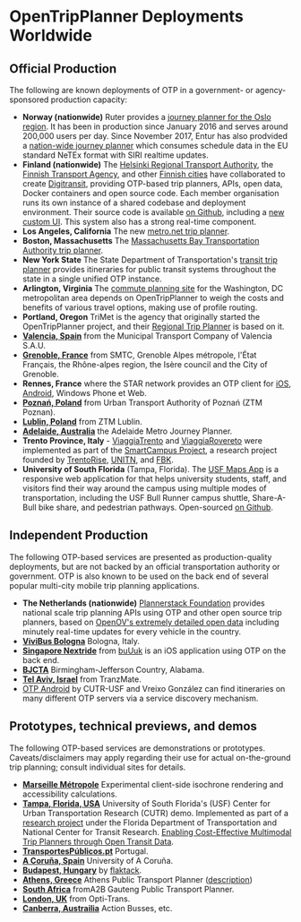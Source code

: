 # OpenTripPlanner Deployments Worldwide

## Official Production

The following are known deployments of OTP in a government- or agency-sponsored production capacity:

* **Norway (nationwide)** Ruter provides a [journey planner for the Oslo region](https://ruter.no/). It has been in production since January 2016 and serves around 200,000 users per day. Since November 2017, Entur has also prodvided a [nation-wide journey planner](https://en-tur.no/) which consumes schedule data in the EU standard NeTEx format with SIRI realtime updates.
* **Finland (nationwide)** The [Helsinki Regional Transport Authority](https://www.reittiopas.fi/), the [Finnish Transport Agency](https://opas.matka.fi/), and other [Finnish cities](https://waltti.fi/?lang=en) have collaborated to create [Digitransit](https://digitransit.fi/en/), providing OTP-based trip planners, APIs, open data, Docker containers and open source code. Each member organisation runs its own instance of a shared codebase and deployment environment. Their source code is available [on Github](https://github.com/HSLdevcom/), including a [new custom UI](https://github.com/HSLdevcom/digitransit-ui). This system also has a strong real-time component.
* **Los Angeles, California** The new [metro.net trip planner](https://www.metro.net/).
* **Boston, Massachusetts** The [Massachusetts Bay Transportation Authority trip planner](https://www.mbta.com/trip-planner).
* **New York State** The State Department of Transportation's [transit trip planner](http://511ny.org/tripplanner/default.aspx) provides itineraries for public transit systems throughout the state in a single unified OTP instance.
* **Arlington, Virginia** The [commute planning site](http://www.carfreeatoz.com/) for the Washington, DC metropolitan area depends on OpenTripPlanner to weigh the costs and benefits of various travel options, making use of profile routing.
* **Portland, Oregon** TriMet is the agency that originally started the OpenTripPlanner project, and their [Regional Trip Planner](http://ride.trimet.org) is based on it.
* [**Valencia, Spain**](http://www.emtvalencia.es/geoportal/?lang=en_otp) from the Municipal Transport Company of Valencia S.A.U.
* [**Grenoble, France**](http://www.metromobilite.fr/) from SMTC, Grenoble Alpes métropole, l'État Français, the Rhône-alpes region, the Isère council and the City of Grenoble.
* **Rennes, France** where the STAR network provides an OTP client for [iOS](https://itunes.apple.com/us/app/starbusmetro/id899970416?mt=8), [Android](https://play.google.com/store/apps/details?id=com.bookbeo.starbusmetro), Windows Phone et Web.
* [**Poznań, Poland**](http://ztm.poznan.pl/planer) from Urban Transport Authority of Poznań (ZTM Poznan).
* [**Lublin, Poland**](http://lublin.iplaner.pl) from ZTM Lublin.
* [**Adelaide, Australia**](http://jp.adelaidemetro.com.au/opentripplanner-webapp/) the Adelaide Metro Journey Planner.
* **Trento Province, Italy** - [ViaggiaTrento](https://play.google.com/store/apps/details?id=eu.trentorise.smartcampus.viaggiatrento) and [ViaggiaRovereto](https://play.google.com/store/apps/details?id=eu.trentorise.smartcampus.viaggiarovereto)
  were implemented as part of the [SmartCampus Project](http://www.smartcampuslab.it), a research project founded by [TrentoRise](http://trentorise.eu), [UNITN](http://www.unitn.it), and [FBK](http://www.fbk.eu).
* **University of South Florida** (Tampa, Florida). The [USF Maps App](https://maps.usf.edu/) is a responsive web application for that helps university students, staff, and visitors find their way around the campus using multiple modes of transportation, including the USF Bull Runner campus shuttle, Share-A-Bull bike share, and pedestrian pathways. Open-sourced [on Github](https://github.com/CUTR-at-USF/usf-mobullity).

## Independent Production

The following OTP-based services are presented as production-quality deployments, but are not backed by an official transportation authority or government. OTP is also known to be used on the back end of several popular multi-city mobile trip planning applications.

* **The Netherlands (nationwide)** [Plannerstack Foundation](http://www.plannerstack.org/) provides national scale trip planning APIs using OTP and other open source trip planners, based on [OpenOV's extremely detailed open data](http://gtfs.openov.nl/) including minutely real-time updates for every vehicle in the country.
* [**ViviBus Bologna**](http://www.vivibus.it/) Bologna, Italy.
* [**Singapore Nextride**](https://itunes.apple.com/us/app/nextride-singapore-public/id565103559) from [buUuk](http://www.buuuk.com/) is an iOS application using OTP on the back end.
* [**BJCTA**](http://www.bjctatripplanner.org) Birmingham-Jefferson Country, Alabama.
* [**Tel Aviv, Israel**](http://www.tranzmate.co.il) from TranzMate.
* [OTP Android](https://play.google.com/store/apps/details?id=edu.usf.cutr.opentripplanner.android) by CUTR-USF and Vreixo González can find itineraries on many different OTP servers via a service discovery mechanism.

## Prototypes, technical previews, and demos

The following OTP-based services are demonstrations or prototypes. Caveats/disclaimers may apply regarding their use for actual on-the-ground trip planning; consult individual sites for details.

* [**Marseille Métropole**](http://62.210.125.178/demo/master/marseille/) Experimental client-side isochrone rendering and accessibility calculations.
* [**Tampa, Florida, USA**](http://opentripplanner.usf.edu/) University of South Florida's (USF) Center for Urban Transportation Research (CUTR) demo. Implemented as part of a [research project](http://www.locationaware.usf.edu/ongoing-research/open-transit-data/) under the Florida Department of Transportation and National Center for Transit Research. [Enabling Cost-Effective Multimodal Trip Planners through Open Transit Data](http://www.nctr.usf.edu/2011/05/enabling-cost-effective-multimodal-trip-planners-through-open-transit-data-2/).
* [**TransportesPúblicos.pt**](http://transportespublicos.pt) Portugal.
* [**A Coruña, Spain**](http://galadriel.dc.fi.udc.es:8080/opentripplanner-webapp/) University of A Coruña.
* [**Budapest, Hungary**](http://otp.flaktack.net) by [flaktack](https://github.com/flaktack).
* [**Athens, Greece**](http://zee.gr/bus/) Athens Public Transport Planner ([description](http://entropy.disconnect.me.uk/2012/01/athens-public-transport-planner.html))
* [**South Africa**](http://app.fromA2B.co.za) fromA2B Gauteng Public Transport Planner.
* [**London, UK**](http://london.optitrans.net/) from Opti-Trans.
* [**Canberra, Austrailia**](http://bus.lambdacomplex.org/tripPlanner.php) Action Busses, etc.

